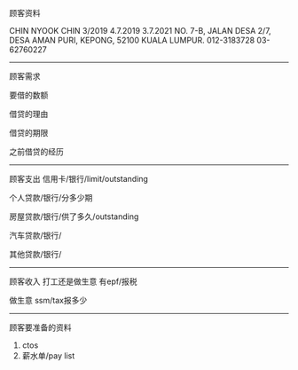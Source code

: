 顾客资料

CHIN NYOOK CHIN 3/2019 4.7.2019 3.7.2021 NO. 7-B, JALAN DESA 2/7, DESA AMAN PURI, KEPONG, 52100 KUALA LUMPUR. 012-3183728 03-62760227

-----------------
顾客需求


要借的数额

借贷的理由

借贷的期限

之前借贷的经历


--------------
顾客支出
信用卡/银行/limit/outstanding


个人贷款/银行/分多少期

房屋贷款/银行/供了多久/outstanding

汽车贷款/银行/


其他贷款/银行/

-----------
顾客收入
打工还是做生意
有epf/报税

做生意 ssm/tax报多少

-------
顾客要准备的资料
1. ctos
2. 薪水单/pay list




